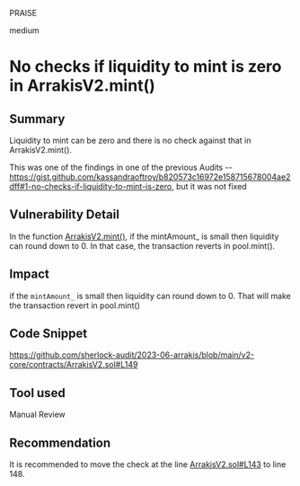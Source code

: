 PRAISE

medium

# No checks if liquidity to mint is zero in ArrakisV2.mint()

## Summary
Liquidity to mint can be zero and there is no check against that in ArrakisV2.mint(). 

This was one of the findings in one of the previous Audits -- https://gist.github.com/kassandraoftroy/b820573c16972e158715678004ae2dff#1-no-checks-if-liquidity-to-mint-is-zero, but it was not fixed
## Vulnerability Detail
In the function [ArrakisV2.mint()](https://github.com/sherlock-audit/2023-06-arrakis/blob/main/v2-core/contracts/ArrakisV2.sol#L143), if the mintAmount_ is small then liquidity can round down to 0. In that case, the transaction reverts in pool.mint().
## Impact
 if the `mintAmount_` is small then liquidity can round down to 0. That will make the transaction revert in pool.mint()
## Code Snippet
https://github.com/sherlock-audit/2023-06-arrakis/blob/main/v2-core/contracts/ArrakisV2.sol#L149
## Tool used

Manual Review

## Recommendation
 It is recommended to move the check at the line [ArrakisV2.sol#L143](https://github.com/sherlock-audit/2023-06-arrakis/blob/main/v2-core/contracts/ArrakisV2.sol#L143) to line 148.
